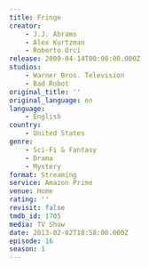 ```yaml
---
title: Fringe
creator:
    - J.J. Abrams
    - Alex Kurtzman
    - Roberto Orci
release: 2009-04-14T00:00:00.000Z
studios:
    - Warner Bros. Television
    - Bad Robot
original_title: ''
original_language: en
language:
    - English
country:
    - United States
genre:
    - Sci-Fi & Fantasy
    - Drama
    - Mystery
format: Streaming
service: Amazon Prime
venue: Home
rating: ''
revisit: false
tmdb_id: 1705
media: TV Show
date: 2013-02-02T18:58:00.000Z
episode: 16
season: 1
---
```

